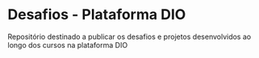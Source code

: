 # Desafios - Plataforma DIO
Repositório destinado a publicar os desafios e projetos desenvolvidos ao longo dos cursos na plataforma DIO
